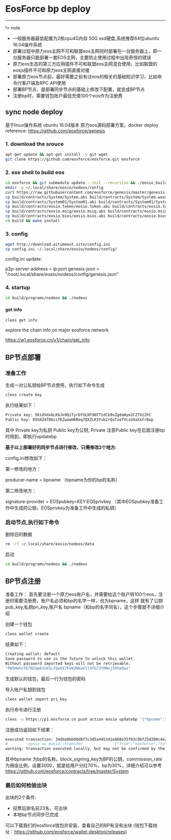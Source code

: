 # EosForce bp deploy

--------------------------

!> note

- 一般服务器最低配置为2核cpu4G内存 50G ssd硬盘,系统推荐64位ubuntu 16.04操作系统
- 部署过程中原力eos主网不可和联盟eos主网同时部署在一台服务器上，即一台服务器只能部署一套EOS主网，主要防止使用过程中出现奇怪的错误
- 原力eos生态的第三方应用插件不可和联盟eos主网混合使用，比如联盟的eosjs插件不可和原力eos主网直接对接
- 部署原力eos节点前，最好需要之前有过eos的相关的基础知识学习，比如命令行客户端及RPC API使用
- 部署BP节点，是部署同步节点的基础上修改下配置，就变成BP节点 
- 注册bp时，需要钱包账户最低充值100个eos作为注册费

## sync node deploy

基于linux操作系统 ubuntu 16.04版本 原力eos源码部署方案，docker deploy reference:  https://github.com/eosforce/genesis

### 1. download the srouce

```bash
apt-get update && apt-get install -y git wget
git clone https://github.com/eosforce/eosforce.git eosforce
```

### 2. exe shell to build eos

```bash
cd eosforce && git submodule update --init --recursive && ./eosio_build.sh
mkdir -p ~/.local/share/eosio/nodeos/config
curl https://raw.githubusercontent.com/eosforce/genesis/master/genesis.json -o ~/.local/share/eosio/nodeos/config/genesis.json
cp build/contracts/System/System.abi build/contracts/System/System.wasm ~/.local/share/eosio/nodeos/config
cp build/contracts/System01/System01.abi build/contracts/System01/System01.wasm ~/.local/share/eosio/nodeos/config
cp build/contracts/eosio.token/eosio.token.abi build/contracts/eosio.token/eosio.token.wasm ~/.local/share/eosio/nodeos/config
cp build/contracts/eosio.msig/eosio.msig.abi build/contracts/eosio.msig/eosio.msig.wasm ~/.local/share/eosio/nodeos/config
cp build/contracts/eosio.bios/eosio.bios.abi build/contracts/eosio.bios/eosio.bios.wasm ~/.local/share/eosio/nodeos/config
cd build && make install
```

### 3. config

```bash
wget http://download.aitimeout.site/config.ini
cp config.ini ~/.local/share/eosio/nodeos/config/
```

config.ini update:

p2p-server-address = ip:port
genesis-json = "/root/.local/share/eosio/nodeos/config/genesis.json"


### 4. startup

```bash
cd build/programs/nodeos && ./nodeos
```

#### get info

```bash
cleos get info
```

explore the chain info on major eosforce network

https://w1.eosforce.cn/v1/chain/get_info 


## BP节点部署

### 准备工作

生成一对公私钥给BP节点使用，执行如下命令生成

```bash
cleos create key
```

执行结果如下：

```bash
Private key: 5KidVdxbLKbJo9QiTyrbYULNTdKFTzdCb9oZgdaWye2CZfXz2hC
Public key: EOS6Z4fD6isTKZwaeH6Req7QXZLK3Yvb2rQoTxefVcsGXaXsFrBap
```

其中 Private key为私钥 Public key为公钥, Private  注意Public key在后面注册bp时用到，即执行updatebp

**基于以上部署好的同步节点进行修改，只需修改2个地方:**

config.ini修改如下：

第一修改的地方：

producer-name = bpname （bpname为你的bp的名称）

第二修改地方：

signature-provider = EOSpubkey=KEY:EOSprivkey （其中EOSpubkey准备工作中生成的公钥，EOSprivkey为准备工作中生成的私钥）

### 启动节点,执行如下命令

删除旧的数据

```bash
rm -rf ~/.local/share/eosio/nodeos/data
```

启动

```bash
cd build/programs/nodeos && ./nodeos
```

## BP节点注册

准备工作：
首先要注册一个原力eos账户名，并需要给这个账户转100个eos，注册时需要注册费，账户名必须和bp的名字一样，也为bpname，这样
就有了公钥pub_key,私钥pri_key,账户名 bpname（和bp的名字同名），这个步骤就不详细介绍

创建一个钱包

```bash
cleos wallet create
```

结果如下：
  
```bash
Creating wallet: default
Save password to use in the future to unlock this wallet.
Without password imported keys will not be retrievable.
"PW5HwhcFEfN2Up63iK5LfQwXX7FmkUNkwV1t4TG73tMNxj59YeQws"
```

生成默认的钱包，最后一行为钱包的密码
  
导入账户私钥到钱包

```bash
cleos wallet import pri_key
```

执行命令进行注册

```bash
cleos -u https://p1.eosforce.cn push action eosio updatebp '{"bpname":"bpname","block_signing_key":"block_signing_key","commission_rate":"commission_rate","url":"https://eosforce.io"}' -p bpname
```

注册成功返回如下结果：

```bash
executed transaction: 34dbe8bb08d0f7c3d5a4453d1e068e35f03c96f25d200c4e2a795e6aec472d60  160 bytes  6782 us
#         eosio <= eosio::transfer              {"from":"eosforce","to":"user1","quantity":"10.0000 EOS","memo":"my first transfer"}
warning: transaction executed locally, but may not be confirmed by the network yet
```

其中bpname 为bp的名称。block_signing_key为BP的公钥，commission_rate为佣金比例，设置3000，就是给用户分红70%，bp为30%，详细介绍可以参考 https://github.com/eosforce/contracts/tree/master/System


### 最后如何检验出块

出块的2个条件:

* 投票后排名前23名，可出块
* 本地bp节点同步已完成

可以下载我们的eosforce钱包并安装，查看自己的BP有没有出块
(钱包下载地址：https://github.com/eosforce/wallet-desktop/releases)
